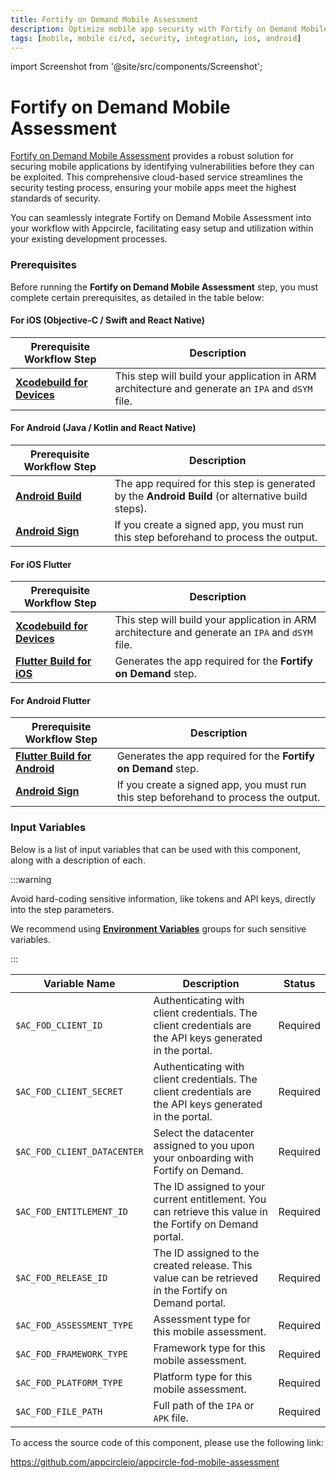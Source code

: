 ```yaml
---
title: Fortify on Demand Mobile Assessment
description: Optimize mobile app security with Fortify on Demand Mobile Assessment. Comprehensive testing for robust, secure mobile applications.
tags: [mobile, mobile ci/cd, security, integration, ios, android]
---
```



import Screenshot from '@site/src/components/Screenshot';

# Fortify on Demand Mobile Assessment

[Fortify on Demand Mobile Assessment](https://www.opentext.com/products/fortify-on-demand) provides a robust solution for securing mobile applications by identifying vulnerabilities before they can be exploited. This comprehensive cloud-based service streamlines the security testing process, ensuring your mobile apps meet the highest standards of security.

You can seamlessly integrate Fortify on Demand Mobile Assessment into your workflow with Appcircle, facilitating easy setup and utilization within your existing development processes.

### Prerequisites

Before running the **Fortify on Demand Mobile Assessment** step, you must complete certain prerequisites, as detailed in the table below:

#### For iOS (Objective-C / Swift and React Native)

| Prerequisite Workflow Step                      | Description                                     |
|-------------------------------------------------|-------------------------------------------------|
| [**Xcodebuild for Devices**](/workflows/ios-specific-workflow-steps/xcodebuild-for-devices) | This step will build your application in ARM architecture and generate an `IPA` and `dSYM` file. |

<Screenshot url='https://cdn.appcircle.io/docs/assets/BE3152-fodIosOrder1.png' />

#### For Android (Java / Kotlin and React Native)

| Prerequisite Workflow Step                      | Description                                     |
|-------------------------------------------------|-------------------------------------------------|
| [**Android Build**](/workflows/android-specific-workflow-steps/android-build) | The app required for this step is generated by the **Android Build** (or alternative build steps). |
| [**Android Sign**](/workflows/android-specific-workflow-steps/android-sign) | If you create a signed app, you must run this step beforehand to process the output. |

<Screenshot url='https://cdn.appcircle.io/docs/assets/BE3152-fodAndroidOrder.png' />

#### For iOS Flutter

| Prerequisite Workflow Step                      | Description                                     |
|-------------------------------------------------|-------------------------------------------------|
| [**Xcodebuild for Devices**](/workflows/ios-specific-workflow-steps/xcodebuild-for-devices) | This step will build your application in ARM architecture and generate an `IPA` and `dSYM` file. |
| [**Flutter Build for iOS**](/workflows/flutter-specific-workflow-steps/flutter-build-for-ios) | Generates the app required for the **Fortify on Demand** step. |

<Screenshot url='https://cdn.appcircle.io/docs/assets/BE3152-fodFlutterOrder1.png' />

#### For Android Flutter

| Prerequisite Workflow Step                      | Description                                     |
|-------------------------------------------------|-------------------------------------------------|
| [**Flutter Build for Android**](/workflows/flutter-specific-workflow-steps/flutter-build-for-android) | Generates the app required for the **Fortify on Demand** step. |
| [**Android Sign**](/workflows/android-specific-workflow-steps/android-sign) | If you create a signed app, you must run this step beforehand to process the output. |

<Screenshot url='https://cdn.appcircle.io/docs/assets/BE3152-androidOrder.png' />

### Input Variables

Below is a list of input variables that can be used with this component, along with a description of each.

<Screenshot url='https://cdn.appcircle.io/docs/assets/BE3152-fodInput.png' />

:::warning

Avoid hard-coding sensitive information, like tokens and API keys, directly into the step parameters.

We recommend using [**Environment Variables**](/environment-variables/managing-variables) groups for such sensitive variables.

:::

| Variable Name                 | Description                                                                                               | Status   |
|-------------------------------|-----------------------------------------------------------------------------------------------------------|----------|
| `$AC_FOD_CLIENT_ID`           | Authenticating with client credentials. The client credentials are the API keys generated in the portal.  | Required |
| `$AC_FOD_CLIENT_SECRET`       | Authenticating with client credentials. The client credentials are the API keys generated in the portal.  | Required |
| `$AC_FOD_CLIENT_DATACENTER`   | Select the datacenter assigned to you upon your onboarding with Fortify on Demand.                        | Required |
| `$AC_FOD_ENTITLEMENT_ID`      | The ID assigned to your current entitlement. You can retrieve this value in the Fortify on Demand portal. | Required |
| `$AC_FOD_RELEASE_ID`          | The ID assigned to the created release. This value can be retrieved in the Fortify on Demand portal.      | Required |
| `$AC_FOD_ASSESSMENT_TYPE`     | Assessment type for this mobile assessment.                                                               | Required |
| `$AC_FOD_FRAMEWORK_TYPE`      | Framework type for this mobile assessment.                                                                | Required |
| `$AC_FOD_PLATFORM_TYPE`       | Platform type for this mobile assessment.                                                                 | Required |
| `$AC_FOD_FILE_PATH`           | Full path of the `IPA` or `APK` file.                                                                     | Required |


To access the source code of this component, please use the following link:

https://github.com/appcircleio/appcircle-fod-mobile-assessment